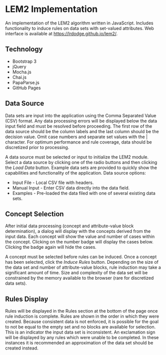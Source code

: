 # LEM2 Implementation
An implementation of the LEM2 algorithm written in JavaScript.
Includes functionality to induce rules on data sets with set-valued attributes.
Web interface is available at https://lrdodge.github.io/lem2/.

## Technology

* Bootstrap 3
* jQuery
* Mocha.js
* Chai.js
* PapaParse.js
* GitHub Pages

## Data Source
Data sets are input into the application using the Comma Separated Value (CSV) format.
Any data processing errors will be displayed below the data input field and must be resolved before proceeding.
The first row of the data source should be the column labels and the last column should be the decision value.
Omit case numbers and separate set values with the | character.
For optimum performance and rule coverage, data should be discretized prior to processing.

A data source must be selected or input to initialize the LEM2 module.
Select a data source by clicking one of the radio buttons and then clicking the *Load Data* button.
Example data sets are provided to quickly show the capabilities and functionality of the application.
Data source options:

* Input File - Local CSV file with headers.
* Manual Input - Enter CSV data directly into the data field.
* Examples - Pre-loaded the data filed with one of several existing data sets.

## Concept Selection
After initial data processing (concept and attribute-value block determination), a dialog will display with the concepts derived from the input data.
Each concept will show the value and number of cases within the concept.
Clicking on the number badge will display the cases below.
Clicking the badge again will hide the cases.

A concept must be selected before rules can be induced.
Once a concept has been selected, click the *Induce Rules* button.
Depending on the size of the data set and number of attribute-value blocks, rule induction may take a significant amount of time.
Size and complexity of the data set will be constrained by the memory available to the browser (rare for discretized data sets).

## Rules Display
Rules will be displayed in the Rules section at the bottom of the page once rule induction is complete.
Rules are shown in the order in which they were created.
Because consistent data is not enforced, it is possible for the goal to not be equal to the empty set and no blocks are available for selection.
This is an indicator the input data set is inconsistent.
An exclamation sign will be displayed by any rules which were unable to be completed.
In these instances it is recommended an approximation of the data set should be created instead.
